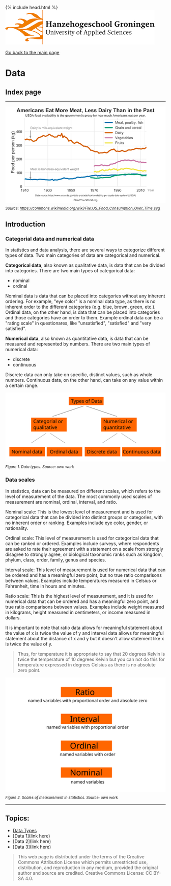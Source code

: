 {% include head.html %}
![Hanze](../hanze/hanze.png)

[Go back to the main page](../index.md)


# Data

## Index page

---

![Pic](./impression/impression.png)
*<sub>Source: https://commons.wikimedia.org/wiki/File:US_Food_Consumption_Over_Time.svg</sub>*

## Introduction

### Categorial data and numerical data

In statistics and data analysis, there are several ways to categorize different types of data. Two main categories of data are categorical and numerical.

**Categorical data**, also known as qualitative data, is data that can be divided into categories. There are two main types of categorical data: 
- nominal
- ordinal 

Nominal data is data that can be placed into categories without any inherent ordering. For example, "eye color" is a nominal data type, as there is no inherent order to the different categories (e.g. blue, brown, green, etc.).  
Ordinal data, on the other hand, is data that can be placed into categories and those categories have an order to them. Example ordinal data can be a "rating scale" in questionares, like "unsatisfied", "satisfied" and "very satisfied". 

**Numerical data**, also known as quantitative data, is data that can be measured and represented by numbers. There are two main types of numerical data: 
- discrete
- continuous

Discrete data can only take on specific, distinct values, such as whole numbers. Continuous data, on the other hand, can take on any value within a certain range.

![Pic](./fig/fig1.svg)
*<sub>Figure 1. Data types. Source: own work</sub>*

### Data scales

In statistics, data can be measured on different scales, which refers to the level of measurement of the data. The most commonly used scales of measurement are nominal, ordinal, interval, and ratio.

Nominal scale: This is the lowest level of measurement and is used for categorical data that can be divided into distinct groups or categories, with no inherent order or ranking. Examples include eye color, gender, or nationality.

Ordinal scale: This level of measurement is used for categorical data that can be ranked or ordered. Examples include surveys, where respondents are asked to rate their agreement with a statement on a scale from strongly disagree to strongly agree, or biological taxonomic ranks such as kingdom, phylum, class, order, family, genus and species.

Interval scale: This level of measurement is used for numerical data that can be ordered and has a meaningful zero point, but no true ratio comparisons between values. Examples include temperatures measured in Celsius or Fahrenheit, time in hours and minutes.

Ratio scale: This is the highest level of measurement, and it is used for numerical data that can be ordered and has a meaningful zero point, and true ratio comparisons between values. Examples include weight measured in kilograms, height measured in centimeters, or income measured in dollars.

It is important to note that ratio data allows for meaningful statement about the value of x is twice the value of y and interval data allows for meaningful statement about the distance of x and y but it doesn't allow statement like x is twice the value of y.

>Thus, for temperature it is appropriate to say that 20 degrees Kelvin is twice the temperature of 10 degrees Kelvin but you can not do this for temperature expressed in degrees Celsius as there is no absolute zero point.

![Pic](./fig/fig2.svg)
*<sub>Figure 2. Scales of measurement in statistics. Source: own work</sub>*


---


## Topics:


- [Data Types](./data_02_data_types.md)
- [Data 1](link here)
- [Data 2](link here)
- [Data 3](link here)

>This web page is distributed under the terms of the Creative Commons Attribution License which permits unrestricted use, distribution, and reproduction in any medium, provided the original author and source are credited.
>Creative Commons License: CC BY-SA 4.0.

